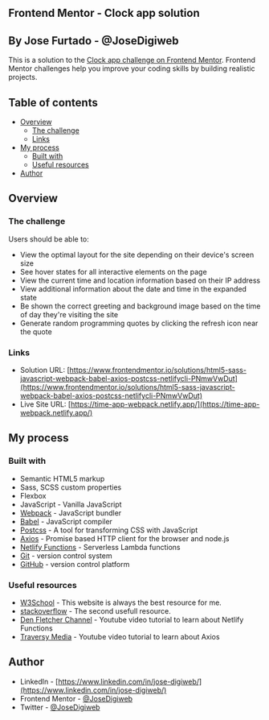 ## Frontend Mentor - Clock app solution
## By Jose Furtado - @JoseDigiweb

This is a solution to the [Clock app challenge on Frontend Mentor](https://www.frontendmentor.io/challenges/clock-app-LMFaxFwrM). Frontend Mentor challenges help you improve your coding skills by building realistic projects. 

## Table of contents

- [Overview](#overview)
  - [The challenge](#the-challenge)
  - [Links](#links)
- [My process](#my-process)
  - [Built with](#built-with)
  - [Useful resources](#useful-resources)
- [Author](#author)

## Overview

### The challenge

Users should be able to:

- View the optimal layout for the site depending on their device's screen size
- See hover states for all interactive elements on the page
- View the current time and location information based on their IP address
- View additional information about the date and time in the expanded state
- Be shown the correct greeting and background image based on the time of day they're visiting the site
- Generate random programming quotes by clicking the refresh icon near the quote

### Links

- Solution URL: [https://www.frontendmentor.io/solutions/html5-sass-javascript-webpack-babel-axios-postcss-netlifycli-PNmwVwDut](https://www.frontendmentor.io/solutions/html5-sass-javascript-webpack-babel-axios-postcss-netlifycli-PNmwVwDut)
- Live Site URL: [https://time-app-webpack.netlify.app/](https://time-app-webpack.netlify.app/)

## My process

### Built with

- Semantic HTML5 markup
- Sass, SCSS custom properties
- Flexbox
- JavaScript - Vanilla JavaScript
- [Webpack](https://webpack.js.org/) - JavaScript bundler
- [Babel](https://babeljs.io/) - JavaScript compiler
- [Postcss](https://postcss.org/) - A tool for transforming CSS with JavaScript
- [Axios](https://axios-http.com/) - Promise based HTTP client for the browser and node.js
- [Netlify Functions](https://docs.netlify.com/functions/build-with-javascript/) - Serverless Lambda functions
- [Git](https://git-scm.com/) - version control system
- [GitHub](https://github.com/) - version control platform

### Useful resources

- [W3School](https://www.w3schools.com/) - This website is always the best resource for me.
- [stackoverflow](https://stackoverflow.com/) - The second usefull resource.
- [Den Fletcher Channel](https://www.youtube.com/watch?v=m2Dr4L_Ab14&list=PLCGeUQ91GsKDlLmtFbrli5PpeAE3RQkwF&index=24&t=1811s) - Youtube video tutorial to learn about Netlify Functions
- [Traversy Media](https://www.youtube.com/watch?v=6LyagkoRWYA&list=PLCGeUQ91GsKDlLmtFbrli5PpeAE3RQkwF&index=23) - Youtube video tutorial to learn about Axios

## Author

- LinkedIn - [https://www.linkedin.com/in/jose-digiweb/](https://www.linkedin.com/in/jose-digiweb/)
- Frontend Mentor - [@JoseDigiweb](https://www.frontendmentor.io/profile/JoseDigiweb)
- Twitter - [@JoseDigiweb](https://www.twitter.com/JoseDigiweb)
